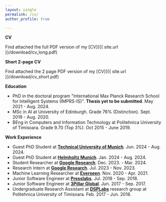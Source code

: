```yaml
---
layout: single
permalink: /cv/
author_profile: true

---
```


**CV**

Find attached the full PDF version of my [CV]({{ site.url }}/download/cv_long.pdf)

**Short 2-page CV**

Find attached the 2 page PDF version of my [CV]({{ site.url }}/download/cv_short.pdf)


**Education**
- PhD in the doctoral program "International Max Planck Research School for Intelligent Systems (IMPRS-IS)". **Thesis yet to be submitted**. May 2021 - Aug. 2024.
- MSc in AI at University of Edinburgh. Grade 76% (Distinction). Sept. 2019 - Aug. 2020.
- BEng in Computers and Information Technology at Politehnica University of Timisoara. Grade 9.70 (Top 3%). Oct 2015 - June 2019.

**Work Experience**
- Guest PhD Student at **[Technical University of Munich](https://www.tum.de/en/)**. Jun. 2024 - Aug. 2024.
- Guest PhD Student at **[Helmholtz Munich](https://www.helmholtz-munich.de/en)**. Jan. 2024 - Aug. 2024.
- Student Researcher at **[Google Research](https://research.google/teams/perception/)**. Dec. 2023. - Mar. 2024.
- Research Intern at **[Google Research](https://research.google/teams/perception/)**. Jul. 2023 - Nov. 2023.
- Machine Learning Researcher at **[Everseen](https://everseen.com/)**. Nov. 2020 - Apr. 2021.
- Junior Software Engineer at **[Presslabs](https://www.presslabs.com/)**. Jul. 2018 - Sep. 2018. 
- Junior Software Engineer at **[3Pillar Global](https://www.3pillarglobal.com/)**. Jun. 2017 - Sep. 2017. 
- Undergraduate Research Assistant at **[DSPLabs](https://www.cs.upt.ro/index.php/research/cccti/dsplabs)** research group at Politehnica University of Timisoara. Feb. 2017 - Jun. 2018.


